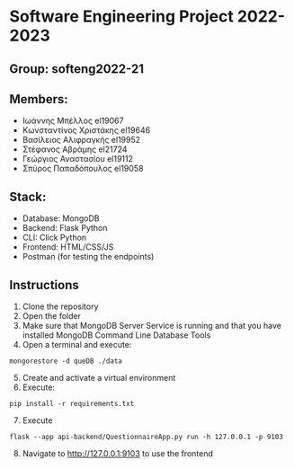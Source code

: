 # Software Engineering Project 2022-2023

## Group: softeng2022-21

## Members: 
+ Ιωάννης Μπέλλος el19067
+ Κωνσταντίνος Χριστάκης el19646
+ Βασίλειος Αλιφραγκής el19952
+ Στέφανος Αβράμης el21724
+ Γεώργιος Αναστασίου el19112
+ Σπύρος Παπαδόπουλος el19058

## Stack:

+ Database: MongoDB
+ Backend: Flask Python
+ CLI: Click Python
+ Frontend: HTML/CSS/JS
+ Postman (for testing the endpoints)

## Instructions

1. Clone the repository
2. Open the folder
3. Make sure that MongoDB Server Service is running and that you have installed MongoDB Command Line Database Tools
4. Open a terminal and execute: 
```
mongorestore -d queDB ./data
```
5. Create and activate a virtual environment
6. Execute: 
```
pip install -r requirements.txt
```
7. Execute
```
flask --app api-backend/QuestionnaireApp.py run -h 127.0.0.1 -p 9103
```
8. Navigate to http://127.0.0.1:9103 to use the frontend

